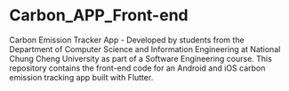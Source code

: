 # Carbon_APP_Front-end
Carbon Emission Tracker App - Developed by students from the Department of Computer Science and Information Engineering at National Chung Cheng University as part of a Software Engineering course. This repository contains the front-end code for an Android and iOS carbon emission tracking app built with Flutter.
